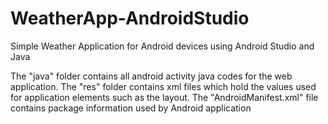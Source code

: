 # WeatherApp-AndroidStudio
Simple Weather Application for Android devices using Android Studio and Java

The "java" folder contains all android activity java codes for the web application. 
The "res" folder contains xml files which hold the values used for application elements such as the layout.
The "AndroidManifest.xml" file contains package information used by Android application
